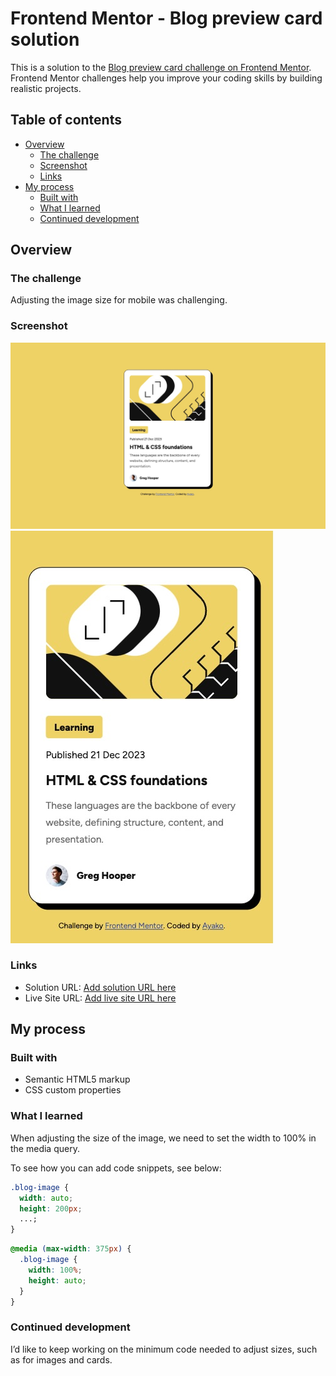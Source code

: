 # Frontend Mentor - Blog preview card solution

This is a solution to the [Blog preview card challenge on Frontend Mentor](https://www.frontendmentor.io/challenges/blog-preview-card-ckPaj01IcS). Frontend Mentor challenges help you improve your coding skills by building realistic projects.

## Table of contents

- [Overview](#overview)
  - [The challenge](#the-challenge)
  - [Screenshot](#screenshot)
  - [Links](#links)
- [My process](#my-process)
  - [Built with](#built-with)
  - [What I learned](#what-i-learned)
  - [Continued development](#continued-development)

## Overview

### The challenge

Adjusting the image size for mobile was challenging.

### Screenshot

![1440px](./assets/images/1440px.jpeg)
![375px](./assets/images/375px.jpeg)

### Links

- Solution URL: [Add solution URL here](https://github.com/Ayako-Yokoe/blog-preview-card)
- Live Site URL: [Add live site URL here](https://blog-preview-card-ashy-one.vercel.app/)

## My process

### Built with

- Semantic HTML5 markup
- CSS custom properties

### What I learned

When adjusting the size of the image, we need to set the width to 100% in the media query.

To see how you can add code snippets, see below:

```css
.blog-image {
  width: auto;
  height: 200px;
  ...;
}
```

```css
@media (max-width: 375px) {
  .blog-image {
    width: 100%;
    height: auto;
  }
}
```

### Continued development

I’d like to keep working on the minimum code needed to adjust sizes, such as for images and cards.
